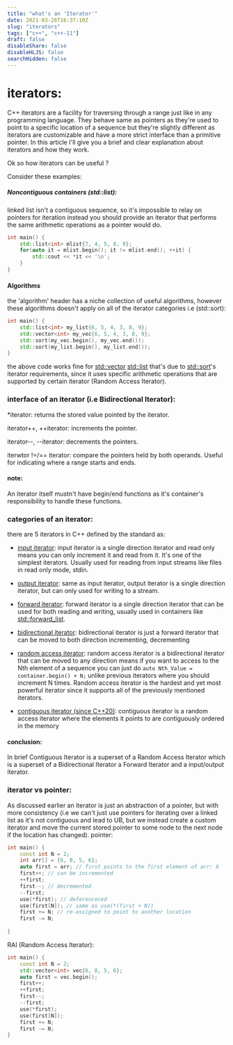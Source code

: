 ```yaml
---
title: "what's an 'Iterator'"
date: 2021-03-26T16:37:10Z
slug: "iterators"
tags: ["c++", "c++-11"]
draft: false
disableShare: false
disableHLJS: false
searchHidden: false
---
```




# iterators:
C++ iterators are a facility for traversing through a range just like in any programming language. They behave same as pointers as they're used to point to a specific location of a sequence but they're slightly different as iterators are customizable and have a more strict interface than a primitive pointer. In this article I'll give you a brief and clear explanation about iterators and how they work.

Ok so how iterators can be useful ?

Consider these examples:

##### Noncontiguous containers (std::list):

linked list isn't a contiguous sequence, so it's impossible to relay on pointers for iteration instead you should provide an iterator that performs the same arithmetic operations as a pointer would do.
```cpp
int main() {
    std::list<int> mlist{7, 4, 5, 8, 9};
    for(auto it = mlist.begin(); it != mlist.end(); ++it) {
        std::cout << *it << '\n';
    }
}
```

#### Algorithms

the 'algorithm' header has a niche collection of useful algorithms, however these algorithms doesn't apply on all of the iterator categories i.e (std::sort):
```cpp
int main() {
    std::list<int> my_list{6, 5, 4, 3, 8, 9};
    std::vector<int> my_vec{6, 5, 4, 3, 8, 9};
    std::sort(my_vec.begin(), my_vec.end());
    std::sort(my_list.begin(), my_list.end());
}
```
the above code works fine for [std::vector](https://en.cppreference.com/w/cpp/container/vector) [std::list](https://en.cppreference.com/w/cpp/container/list) that's due to [std::sort](https://en.cppreference.com/w/cpp/algorithm/sort)'s iterator requirements, since it uses specific arithmetic operations that are supported by certain iterator (Random Access Iterator).


### interface of an iterator (i.e Bidirectional Iterator):

*iterator: returns the stored value pointed by the iterator.

iterator++, ++iterator: increments the pointer.

iterator--, --iterator: decrements the pointers. 

iterwtor !=/== iterator: compare the pointers held by both operands. Useful for indicating where a range starts and ends.

#### note:
An iterator itself mustn't have begin/end functions as it's container's responsibility to handle these functions.


### categories of an iterator:

there are 5 iterators in C++ defined by the standard as:
- [input iterator](https://en.cppreference.com/w/cpp/named_req/InputIterator):
input iterator is a single direction iterator and read only means you can only increment it and read from it. It's one of the simplest iterators. Usually used for reading from input streams like files in read only mode, stdin.

- [output iterator](https://en.cppreference.com/w/cpp/named_req/OutputIterator):
same as input iterator, output iterator is a single direction iterator, but can only used for writing to a stream. 

- [forward iterator](https://en.cppreference.com/w/cpp/named_req/ForwardIterator):
forward iterator is a single direction iterator that can be used for both reading and writing, usually used in containers like [std::forward_list](https://en.cppreference.com/w/cpp/container/forward_list). 

- [bidirectional iterator](https://en.cppreference.com/w/cpp/named_req/BidirectionalIterator):
bidirectional iterator is just a forward iterator that can be moved to both direction incrementing, decrementing 

- [random access iterator](https://en.cppreference.com/w/cpp/named_req/RandomAccessIterator):
random access iterator is a bidirectional iterator that can be moved to any direction means if you want to access to the Nth element of a sequence you can just do `auto Nth_Value = container.begin() + N;` unlike previous iterators where you should increment N times. Random access iterator is the hardest and yet most powerful iterator since it supports all of the previously mentioned iterators. 
- [contiguous iterator (since C++20)](https://en.cppreference.com/w/cpp/named_req/ContiguousIterator):
contiguous iterator is a random access iterator where the elements it points to are contiguously ordered in the memory

#### conclusion:
In brief Contiguous Iterator is a superset of a Random Access Iterator which is a superset of a Bidirectional Iterator a Forward Iterator and a input/output iterator.


### iterator vs pointer:
As discussed earlier an iterator is just an abstraction of a pointer, but with more consistency (i.e we can't just use pointers for iterating over a linked list as it's not contiguous and lead to UB, but we instead create a custom iterator and move the current stored pointer to some node to the next node if the location has changed).
pointer:
```cpp
int main() {
    const int N = 2;
    int arr[] = {6, 8, 5, 6};
    auto first = arr; // first points to the first element of arr: 6
    first++; // can be incremented
    ++first;
    first--; // decremented
    --first;
    use(*first); // deferenceced
    use(first[N]); // same as use(*(first + N))
    first += N; // re-assigned to point to another location  
    first -= N;
    
}
```
RAI (Random Access Iterator):
```cpp
int main() {
    const int N = 2;
    std::vector<int> vec{6, 8, 5, 6};
    auto first = vec.begin();
    first++;
    ++first;
    first--;
    --first;
    use(*first);
    use(first[N]);
    first += N;
    first -= N;
}
```


